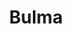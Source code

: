 ---
blog: https://bulma.io/blog
facebook: https://facebook.com/bulmaio
git: https://github.com/jgthms/bulma
logohandle: bulmaio
sort: bulma
title: Bulma
twitter: https://x.com/jgthms
website: https://bulma.io/
---